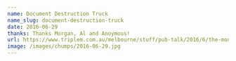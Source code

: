 ```yaml
---
name: Document Destruction Truck
name_slug: document-destruction-truck
date: 2016-06-29
thanks: Thanks Morgan, Al and Anoymous!
url: https://www.triplem.com.au/melbourne/stuff/pub-talk/2016/6/the-montague-street-bridge-has-been-hit-again/
image: /images/chumps/2016-06-29.jpg
---
```

